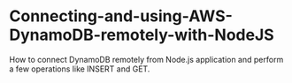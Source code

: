 # Connecting-and-using-AWS-DynamoDB-remotely-with-NodeJS
How to connect DynamoDB remotely from Node.js application and perform a few operations like INSERT and GET.
